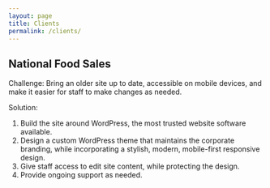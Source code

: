 ```yaml
---
layout: page
title: Clients
permalink: /clients/
---
```


## National Food Sales ##

Challenge: Bring an older site up to date, accessible on mobile devices, and make it easier for staff to make changes as needed.

Solution:
1. Build the site around WordPress, the most trusted website software available.
2. Design a custom WordPress theme that maintains the corporate branding, while incorporating a stylish, modern, mobile-first responsive design.
3. Give staff access to edit site content, while protecting the design. 
4. Provide ongoing support as needed.